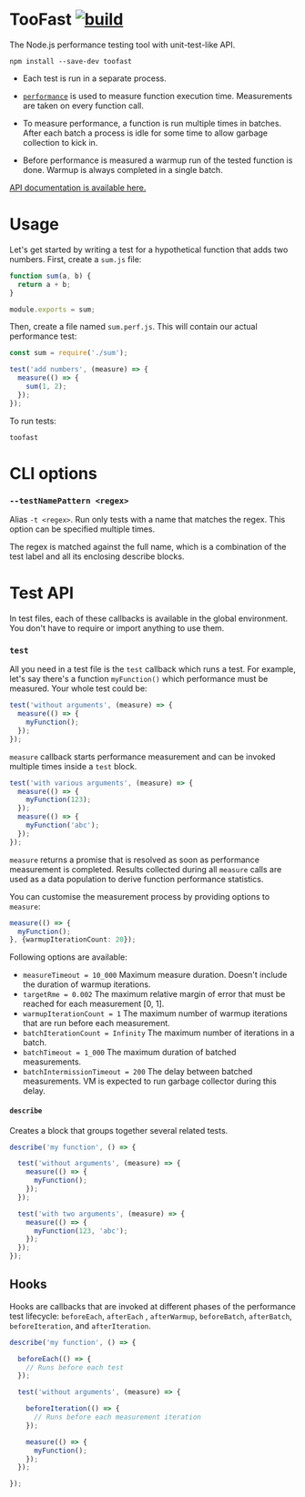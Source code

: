 # TooFast [![build](https://github.com/smikhalevski/toofast/actions/workflows/master.yml/badge.svg?branch=master&event=push)](https://github.com/smikhalevski/toofast/actions/workflows/master.yml)

The Node.js performance testing tool with unit-test-like API.

```shell
npm install --save-dev toofast
```

- Each test is run in a separate process.

- [`performance`](https://developer.mozilla.org/en-US/docs/Web/API/Performance) is used to measure function execution
  time. Measurements are taken on every function call.

- To measure performance, a function is run multiple times in batches. After each batch a process is idle for some time
  to allow garbage collection to kick in.

- Before performance is measured a warmup run of the tested function is done. Warmup is always completed in a single
  batch.

[API documentation is available here.](https://smikhalevski.github.io/toofast/)

# Usage

Let's get started by writing a test for a hypothetical function that adds two numbers. First, create a `sum.js` file:

```ts
function sum(a, b) {
  return a + b;
}

module.exports = sum;
```

Then, create a file named `sum.perf.js`. This will contain our actual performance test:

```ts
const sum = require('./sum');

test('add numbers', (measure) => {
  measure(() => {
    sum(1, 2);
  });
});
```

To run tests:

```shell
toofast
```

# CLI options

### `--testNamePattern <regex>`

Alias `-t <regex>`. Run only tests with a name that matches the regex. This option can be specified multiple times.

The regex is matched against the full name, which is a combination of the test label and all its enclosing describe
blocks.

# Test API

In test files, each of these callbacks is available in the global environment. You don't have to require or import
anything to use them.

### `test`

All you need in a test file is the `test` callback which runs a test. For example, let's say there's a
function `myFunction()` which performance must be measured. Your whole test could be:

```ts
test('without arguments', (measure) => {
  measure(() => {
    myFunction();
  });
});
```

`measure` callback starts performance measurement and can be invoked multiple times inside a `test` block.

```ts
test('with various arguments', (measure) => {
  measure(() => {
    myFunction(123);
  });
  measure(() => {
    myFunction('abc');
  });
});
```

`measure` returns a promise that is resolved as soon as performance measurement is completed. Results collected during
all `measure` calls are used as a data population to derive function performance statistics.

You can customise the measurement process by providing options to `measure`:

```ts
measure(() => {
  myFunction();
}, {warmupIterationCount: 20});
```

Following options are available:

- `measureTimeout = 10_000` Maximum measure duration. Doesn't include the duration of warmup iterations.
- `targetRme = 0.002` The maximum relative margin of error that must be reached for each measurement [0, 1].
- `warmupIterationCount = 1` The maximum number of warmup iterations that are run before each measurement.
- `batchIterationCount = Infinity` The maximum number of iterations in a batch.
- `batchTimeout = 1_000` The maximum duration of batched measurements.
- `batchIntermissionTimeout = 200` The delay between batched measurements. VM is expected to run garbage collector
  during this delay.

#### `describe`

Creates a block that groups together several related tests.

```ts
describe('my function', () => {

  test('without arguments', (measure) => {
    measure(() => {
      myFunction();
    });
  });

  test('with two arguments', (measure) => {
    measure(() => {
      myFunction(123, 'abc');
    });
  });
});
```

## Hooks

Hooks are callbacks that are invoked at different phases of the performance test lifecycle: `beforeEach`, `afterEach`
, `afterWarmup`, `beforeBatch`, `afterBatch`, `beforeIteration`, and `afterIteration`.

```ts
describe('my function', () => {

  beforeEach(() => {
    // Runs before each test
  });

  test('without arguments', (measure) => {

    beforeIteration(() => {
      // Runs before each measurement iteration
    });

    measure(() => {
      myFunction();
    });
  });

});
```
